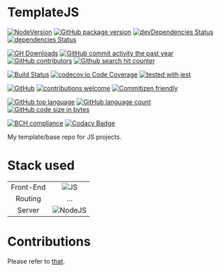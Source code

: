 # TemplateJS
<!--[![NPM](https://nodei.co/npm/templatejs.png)](https://nodei.co/npm//)-->
<!-- [![Downloads](https://img.shields.io/npm/dm/templatejs.svg)](https://npmcharts.com/compare/templatejs?minimal=true) -->
<!-- [![Inline docs](http://inch-ci.org/github/Berkmann18/templatejs.svg?branch=master)](http://inch-ci.org/github/Berkmann18/templatejs) -->

[![NodeVersion](https://img.shields.io/node/v/templatejs.svg)](https://github.com/Berkmann18/TemplateJS)
[![GitHub package version](https://img.shields.io/github/package-json/v/Berkmann18/TemplateJS.svg)](https://github.com/Berkmann18/TemplateJS)
[![devDependencies Status](https://david-dm.org/berkmann18/templatejs/dev-status.svg)](https://david-dm.org/berkmann18/templatejs?type=dev)
[![dependencies Status](https://david-dm.org/berkmann18/templatejs/status.svg)](https://david-dm.org/berkmann18/templatejs)

[![GH Downloads](https://img.shields.io/github/downloads/Berkmann18/TemplateJS/total.svg)](https://github.com/Berkmann18/TemplateJS/network/members)
[![GitHub commit activity the past year](https://img.shields.io/github/commit-activity/y/Berkmann18/TemplateJS.svg)](https://github.com/Berkmann18/TemplateJS/graphs/commit-activity)
[![GitHub contributors](https://img.shields.io/github/contributors/Berkmann18/TemplateJS.svg)](https://github.com/Berkmann18/TemplateJS/graphs/contributors)
[![Github search hit counter](https://img.shields.io/github/search/Berkmann18/TemplateJS/goto.svg)](https://github.com/Berkmann18/TemplateJS/graphs/traffic)
<!-- [![NSP Status](https://nodesecurity.io/orgs/berkmann18/projects/7e47430b-3eb0-4aa4-8c23-5200c0a0ed86/badge)](https://nodesecurity.io/orgs/berkmann18/projects/7e47430b-3eb0-4aa4-8c23-5200c0a0ed86) -->



<!--Change to correct badge: [![Dependabot Status](https://api.dependabot.com/badges/status?host=github&identifier=115825259)](https://dependabot.com)-->

[![Build Status](https://travis-ci.org/Berkmann18/TemplateJS.svg?branch=master)](https://travis-ci.org/Berkmann18/TemplateJS)
[![codecov.io Code Coverage](https://img.shields.io/codecov/c/github/Berkmann18/TemplateJS.svg?maxAge=2592000)](https://codecov.io/github/Berkmann18/TemplateJS?branch=master)
[![tested with jest](https://img.shields.io/badge/tested_with-jest-99424f.svg)](https://github.com/facebook/jest)

[![GitHub](https://img.shields.io/github/license/Berkmann18/TemplateJS.svg)](https://github.com/Berkmann18/TemplateJS/blob/master/LICENSE)
[![contributions welcome](https://img.shields.io/badge/contributions-welcome-brightgreen.svg?style=flat)](https://github.com/Berkmann18/TemplateJS/issues)
[![Commitizen friendly](https://img.shields.io/badge/commitizen-friendly-brightgreen.svg)](http://commitizen.github.io/cz-cli/)

[![GitHub top language](https://img.shields.io/github/languages/top/Berkmann18/TemplateJS.svg)](https://github.com/Berkmann18/TemplateJS)
[![GitHub language count](https://img.shields.io/github/languages/count/Berkmann18/TemplateJS.svg)](https://github.com/Berkmann18/TemplateJS)
[![GitHub code size in bytes](https://img.shields.io/github/languages/code-size/Berkmann18/TemplateJS.svg)](https://github.com/Berkmann18/TemplateJS)


[![BCH compliance](https://bettercodehub.com/edge/badge/Berkmann18/TemplateJS?branch=master)](https://bettercodehub.com/)
[![Codacy Badge](https://api.codacy.com/project/badge/Grade/a772e53fef984a558ef4741392bd926d)](https://www.codacy.com/app/maxieberkmann/TemplateJS?utm_source=github.com&amp;utm_medium=referral&amp;utm_content=Berkmann18/TemplateJS&amp;utm_campaign=Badge_Grade)
<!-- SauceLab badge -->
<!-- [![Sauce Test Status](https://saucelabs.com/buildstatus/Berkmann18/TemplateJS)](https://saucelabs.com/u/Berkmann18/TemplateJS) -->
<!-- [![Sauce Test Status](https://saucelabs.com/browser-matrix/Berkmann18/TemplateJS.svg)](https://saucelabs.com/u/Berkmann18/TemplateJS) -->


My template/base repo for JS projects.

# Stack used
<link rel="stylesheet" href="https://cdn.rawgit.com/konpa/devicon/df6431e323547add1b4cf45992913f15286456d3/devicon.min.css">
<table style="text-align: center">
	<tr>
		<td>Front-End</td>
		<td><img src="https://cdn.rawgit.com/Berkmann18/Rsc/f0b563cd/svg/js.svg" alt="JS"></td>
	</tr>
  <tr>
    <td>Routing</td>
    <td>...</td>
  </tr>
  <tr>
    <td>Server</td>
    <td><img src="https://cdn.rawgit.com/Berkmann18/Rsc/f0b563cd/svg/nodejs.svg" alt="NodeJS"></td>
  </tr>
</table>

# Contributions
Please refer to [that](.github/CONTRIBUTING.md).
